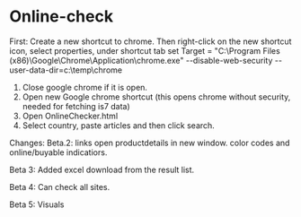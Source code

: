 # Online-check
  
First: Create a new shortcut to chrome. Then right-click on the new shortcut icon, select properties, under shortcut tab set Target = "C:\Program Files (x86)\Google\Chrome\Application\chrome.exe" --disable-web-security --user-data-dir=c:\temp\chrome

1. Close google chrome if it is open.
1. Open new Google chrome shortcut (this opens chrome without security, needed for fetching is7 data)
2. Open OnlineChecker.html
3. Select country, paste articles and then click search.

Changes:
Beta.2:
links open productdetails in new window.
color codes and online/buyable indicatiors.

Beta 3:
Added excel download from the result list.

Beta 4:
Can check all sites.

Beta 5: Visuals
